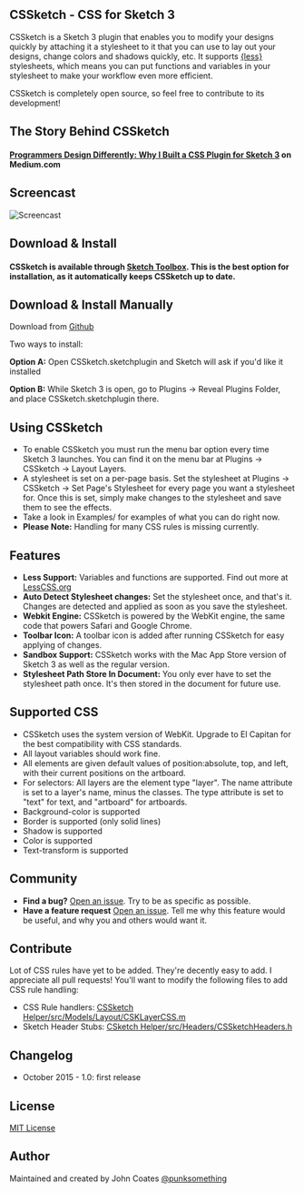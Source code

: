 ## CSSketch - CSS for Sketch 3
CSSketch is a Sketch 3 plugin that enables you to modify your designs quickly by attaching it a stylesheet to it that you can use to lay out your designs, change colors and shadows quickly, etc.
It supports [{less}](http://lesscss.org) stylesheets, which means you can put functions and variables in your stylesheet to make your workflow even more efficient.

CSSketch is completely open source, so feel free to contribute to its development!

## The Story Behind CSSketch
#### [Programmers Design Differently: Why I Built a CSS Plugin for Sketch 3](https://medium.com/@punksomething/programmers-design-differently-why-i-built-a-css-plugin-for-sketch-3-52a1246305a4) on Medium.com

## Screencast

![Screencast](https://raw.githubusercontent.com/JohnCoates/CSSketch/master/screencast.gif)

## Download & Install
#### CSSketch is available through [Sketch Toolbox](http://sketchtoolbox.com/). This is the best option for installation, as it automatically keeps CSSketch up to date.

## Download & Install Manually
Download from [Github](https://github.com/JohnCoates/CSSketch/archive/master.zip)

Two ways to install:

**Option A:** Open CSSketch.sketchplugin and Sketch will ask if you'd like it installed

**Option B:** While Sketch 3 is open, go to Plugins -> Reveal Plugins Folder, and place CSSketch.sketchplugin there.

## Using CSSketch

* To enable CSSketch you must run the menu bar option every time Sketch 3 launches. You can find it on the menu bar at Plugins -> CSSketch -> Layout Layers.
* A stylesheet is set on a per-page basis. Set the stylesheet at Plugins -> CSSketch -> Set Page's Stylesheet for every page you want a stylesheet for. Once this is set, simply make changes to the stylesheet and save them to see the effects.
* Take a look in Examples/ for examples of what you can do right now.
* **Please Note:** Handling for many CSS rules is missing currently.


## Features
* **Less Support:** Variables and functions are supported. Find out more at [LessCSS.org](http://lesscss.org)
* **Auto Detect Stylesheet changes:** Set the stylesheet once, and that's it. Changes are detected and applied as soon as you save the stylesheet.
* **Webkit Engine:** CSSketch is powered by the WebKit engine, the same code that powers Safari and Google Chrome.
* **Toolbar Icon:** A toolbar icon is added after running CSSketch for easy applying of changes.
* **Sandbox Support:** CSSketch works with the Mac App Store version of Sketch 3 as well as the regular version.
* **Stylesheet Path Store In Document:** You only ever have to set the stylesheet path once. It's then stored in the document for future use.

## Supported CSS
* CSSketch uses the system version of WebKit. Upgrade to El Capitan for the best compatibility with CSS standards.
* All layout variables should work fine.
* All elements are given default values of position:absolute, top, and left, with their current positions on the artboard.
* For selectors: All layers are the element type "layer". The name attribute is set to a layer's name, minus the classes. The type attribute is set to "text" for text, and "artboard" for artboards.
* Background-color is supported
* Border is supported (only solid lines)
* Shadow is supported
* Color is supported
* Text-transform is supported


## Community
- **Find a bug?** [Open an issue](https://github.com/JohnCoates/CSSketch/issues/new). Try to be as specific as possible.
- **Have a feature request** [Open an issue](https://github.com/JohnCoates/CSSketch/issues/new). Tell me why this feature would be useful, and why you and others would want it.

## Contribute
Lot of CSS rules have yet to be added. They're decently easy to add. I appreciate all pull requests! You'll want to modify the following files to add CSS rule handling:
* CSS Rule handlers: [CSSketch Helper/src/Models/Layout/CSKLayerCSS.m](https://github.com/JohnCoates/CSSketch/blob/master/CSSketch%20Helper/src/Models/Layout/CSKLayerCSS.m)
* Sketch Header Stubs: [CSketch Helper/src/Headers/CSSketchHeaders.h](https://github.com/JohnCoates/CSSketch/blob/master/CSSketch%20Helper/src/Headers/CSKSketchHeaders.h)

## Changelog

- October 2015 - 1.0: first release

## License
[MIT License](https://raw.githubusercontent.com/JohnCoates/CSSketch/master/LICENSE)

## Author
Maintained and created by John Coates [@punksomething](http://twitter.com/punksomething)

